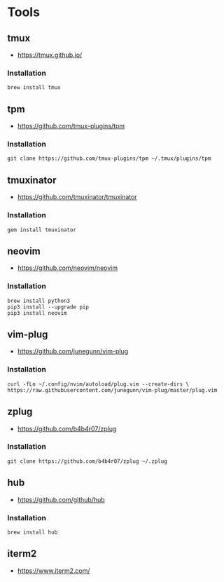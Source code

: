 # Tools

## tmux
* https://tmux.github.io/

### Installation
    brew install tmux

## tpm
* https://github.com/tmux-plugins/tpm

### Installation
    git clone https://github.com/tmux-plugins/tpm ~/.tmux/plugins/tpm

## tmuxinator
* https://github.com/tmuxinator/tmuxinator

### Installation
	gem install tmuxinator

## neovim
* https://github.com/neovim/neovim

### Installation
	brew install python3
	pip3 install --upgrade pip
	pip3 install neovim

## vim-plug
* https://github.com/junegunn/vim-plug

### Installation
    curl -fLo ~/.config/nvim/autoload/plug.vim --create-dirs \
    https://raw.githubusercontent.com/junegunn/vim-plug/master/plug.vim

## zplug    
* https://github.com/b4b4r07/zplug

### Installation
    git clone https://github.com/b4b4r07/zplug ~/.zplug

## hub
* https://github.com/github/hub

### Installation
    brew install hub

## iterm2
* https://www.iterm2.com/
